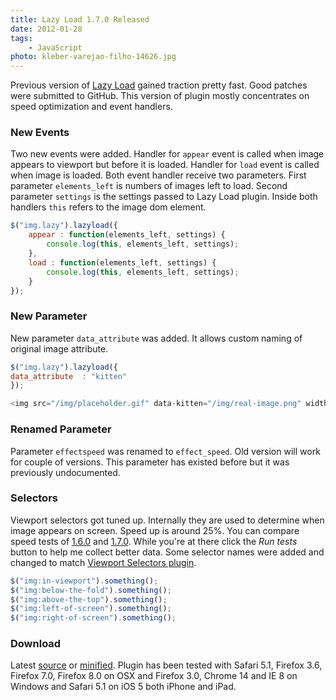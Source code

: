 ```yaml
---
title: Lazy Load 1.7.0 Released
date: 2012-01-28
tags:
    - JavaScript
photo: kleber-varejao-filho-14626.jpg
---
```


Previous version of [Lazy Load](https://appelsiini.net/projects/lazyload/) gained traction pretty fast. Good patches were submitted to GitHub. This version of plugin mostly concentrates on speed optimization and event handlers.

### New Events

Two new events were added. Handler for `appear` event is called when image appears to viewport but before it is loaded.  Handler for `load` event is called when image is loaded. Both event handler receive two parameters. First parameter `elements_left` is numbers of images left to load. Second parameter `settings` is the settings passed to Lazy Load plugin. Inside both handlers `this` refers to the image dom element.

```javascript
$("img.lazy").lazyload({
    appear : function(elements_left, settings) {
        console.log(this, elements_left, settings);
    },
    load : function(elements_left, settings) {
        console.log(this, elements_left, settings);
    }
});
```

<!--more-->

### New Parameter

New parameter `data_attribute` was added. It allows custom naming of original image attribute.

```javascript
$("img.lazy").lazyload({
data_attribute  : "kitten"
});

<img src="/img/placeholder.gif" data-kitten="/img/real-image.png" width="640" height="480" />
```

### Renamed Parameter

Parameter `effectspeed` was renamed to `effect_speed`. Old version will work for couple of versions. This parameter has existed before but it was previously undocumented.

### Selectors

Viewport selectors got tuned up. Internally they are used to determine when image appears on screen. Speed up is around 25%. You can compare speed tests of [1.6.0](http://jsperf.com/lazyload-1-6-0) and [1.7.0](http://jsperf.com/lazyload-1-7-0). While you're at there click the *Run tests* button to help me collect better data. Some selector names were added and changed to match [Viewport Selectors plugin](http://www.appelsiini.net/projects/viewport).

```javascript
$("img:in-viewport").something();
$("img:below-the-fold").something();
$("img:above-the-top").something();
$("img:left-of-screen").something();
$("img:right-of-screen").something();
```

### Download

Latest [source](https://raw.github.com/tuupola/jquery_lazyload/master/jquery.lazyload.js) or [minified](https://raw.github.com/tuupola/jquery_lazyload/master/jquery.lazyload.min.js). Plugin has been tested with Safari 5.1, Firefox 3.6, Firefox 7.0, Firefox 8.0 on OSX and Firefox 3.0, Chrome 14 and IE 8 on Windows and Safari 5.1 on iOS 5 both iPhone and iPad.

